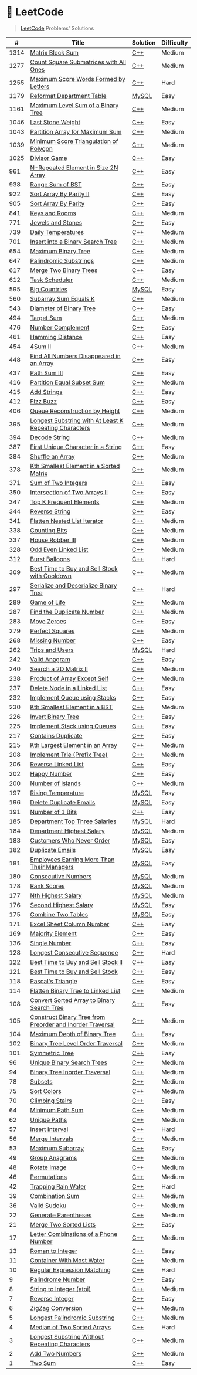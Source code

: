 # 📓 LeetCode

> [LeetCode](https://leetcode.com/problemset/all) Problems' Solutions

| # | Title | Solution | Difficulty |
|-|-|-|-|
|1314|[Matrix Block Sum](https://leetcode.com/problems/matrix-block-sum/)|[C++](https://github.com/PW486/leetcode/blob/master/solutions/cpp/1314-matrix-block-sum.cc)|Medium|
|1277|[Count Square Submatrices with All Ones](https://leetcode.com/problems/count-square-submatrices-with-all-ones/)|[C++](https://github.com/PW486/leetcode/blob/master/solutions/cpp/1277-count-square-submatrices-with-all-ones.cc)|Medium|
|1255|[Maximum Score Words Formed by Letters](https://leetcode.com/problems/maximum-score-words-formed-by-letters/)|[C++](https://github.com/PW486/leetcode/blob/master/solutions/cpp/1255-maximum-score-words-formed-by-letters.cc)|Hard|
|1179|[Reformat Department Table](https://leetcode.com/problems/reformat-department-table/)|[MySQL](https://github.com/PW486/leetcode/blob/master/solutions/sql/1179-reformat-department-table.sql)|Easy|
|1161|[Maximum Level Sum of a Binary Tree](https://leetcode.com/problems/maximum-level-sum-of-a-binary-tree/)|[C++](https://github.com/PW486/leetcode/blob/master/solutions/cpp/1161-maximum-level-sum-of-a-binary-tree.cc)|Medium|
|1046|[Last Stone Weight](https://leetcode.com/problems/last-stone-weight/)|[C++](https://github.com/PW486/leetcode/blob/master/solutions/cpp/1046-last-stone-weight.cc)|Easy|
|1043|[Partition Array for Maximum Sum](https://leetcode.com/problems/partition-array-for-maximum-sum/)|[C++](https://github.com/PW486/leetcode/blob/master/solutions/cpp/1043-partition-array-for-maximum-sum.cc)|Medium|
|1039|[Minimum Score Triangulation of Polygon](https://leetcode.com/problems/minimum-score-triangulation-of-polygon/)|[C++](https://github.com/PW486/leetcode/blob/master/solutions/cpp/1039-minimum-score-triangulation-of-polygon.cc)|Medium|
|1025|[Divisor Game](https://leetcode.com/problems/divisor-game/)|[C++](https://github.com/PW486/leetcode/blob/master/solutions/cpp/1025-divisor-game.cc)|Easy|
|961|[N-Repeated Element in Size 2N Array](https://leetcode.com/problems/n-repeated-element-in-size-2n-array/)|[C++](https://github.com/PW486/leetcode/blob/master/solutions/cpp/961-n-repeated-element-in-size-2n-array.cc)|Easy|
|938|[Range Sum of BST](https://leetcode.com/problems/range-sum-of-bst/)|[C++](https://github.com/PW486/leetcode/blob/master/solutions/cpp/938-range-sum-of-bst.cc)|Easy|
|922|[Sort Array By Parity II](https://leetcode.com/problems/sort-array-by-parity-ii/)|[C++](https://github.com/PW486/leetcode/blob/master/solutions/cpp/922-sort-array-by-parity-ii.cc)|Easy|
|905|[Sort Array By Parity](https://leetcode.com/problems/sort-array-by-parity/)|[C++](https://github.com/PW486/leetcode/blob/master/solutions/cpp/905-sort-array-by-parity.cc)|Easy|
|841|[Keys and Rooms](https://leetcode.com/problems/keys-and-rooms/)|[C++](https://github.com/PW486/leetcode/blob/master/solutions/cpp/841-keys-and-rooms.cc)|Medium|
|771|[Jewels and Stones](https://leetcode.com/problems/jewels-and-stones/)|[C++](https://github.com/PW486/leetcode/blob/master/solutions/cpp/771-jewels-and-stones.cc)|Easy|
|739|[Daily Temperatures](https://leetcode.com/problems/daily-temperatures/)|[C++](https://github.com/PW486/leetcode/blob/master/solutions/cpp/739-daily-temperatures.cc)|Medium|
|701|[Insert into a Binary Search Tree](https://leetcode.com/problems/insert-into-a-binary-search-tree/)|[C++](https://github.com/PW486/leetcode/blob/master/solutions/cpp/701-insert-into-a-binary-search-tree.cc)|Medium|
|654|[Maximum Binary Tree](https://leetcode.com/problems/maximum-binary-tree/)|[C++](https://github.com/PW486/leetcode/blob/master/solutions/cpp/654-maximum-binary-tree.cc)|Medium|
|647|[Palindromic Substrings](https://leetcode.com/problems/palindromic-substrings/)|[C++](https://github.com/PW486/leetcode/blob/master/solutions/cpp/647-palindromic-substrings.cc)|Medium|
|617|[Merge Two Binary Trees](https://leetcode.com/problems/merge-two-binary-trees/)|[C++](https://github.com/PW486/leetcode/blob/master/solutions/cpp/617-merge-two-binary-trees.cc)|Easy|
|612|[Task Scheduler](https://leetcode.com/problems/task-scheduler/)|[C++](https://github.com/PW486/leetcode/blob/master/solutions/cpp/621-task-scheduler.cc)|Medium|
|595|[Big Countries](https://leetcode.com/problems/big-countries/)|[MySQL](https://github.com/PW486/leetcode/blob/master/solutions/sql/595-big-countries.sql)|Easy|
|560|[Subarray Sum Equals K](https://leetcode.com/problems/subarray-sum-equals-k/)|[C++](https://github.com/PW486/leetcode/blob/master/solutions/cpp/560-subarray-sum-equals-k.cc)|Medium|
|543|[Diameter of Binary Tree](https://leetcode.com/problems/diameter-of-binary-tree/)|[C++](https://github.com/PW486/leetcode/blob/master/solutions/cpp/543-diameter-of-binary-tree.cc)|Easy|
|494|[Target Sum](https://leetcode.com/problems/target-sum/)|[C++](https://github.com/PW486/leetcode/blob/master/solutions/cpp/494-target-sum.cc)|Medium|
|476|[Number Complement](https://leetcode.com/problems/number-complement/)|[C++](https://github.com/PW486/leetcode/blob/master/solutions/cpp/476-number-complement.cc)|Easy|
|461|[Hamming Distance](https://leetcode.com/problems/hamming-distance/)|[C++](https://github.com/PW486/leetcode/blob/master/solutions/cpp/461-hamming-distance.cc)|Easy|
|454|[4Sum II](https://leetcode.com/problems/4sum-ii/)|[C++](https://github.com/PW486/leetcode/blob/master/solutions/cpp/454-4sum-ii.cc)|Medium|
|448|[Find All Numbers Disappeared in an Array](https://leetcode.com/problems/find-all-numbers-disappeared-in-an-array/)|[C++](https://github.com/PW486/leetcode/blob/master/solutions/cpp/448-find-all-numbers-disappeared-in-an-array.cc)|Easy|
|437|[Path Sum III](https://leetcode.com/problems/path-sum-iii/)|[C++](https://github.com/PW486/leetcode/blob/master/solutions/cpp/437-path-sum-iii.cc)|Easy|
|416|[Partition Equal Subset Sum](https://leetcode.com/problems/partition-equal-subset-sum/)|[C++](https://github.com/PW486/leetcode/blob/master/solutions/cpp/416-partition-equal-subset-sum.cc)|Medium|
|415|[Add Strings](https://leetcode.com/problems/add-strings/)|[C++](https://github.com/PW486/leetcode/blob/master/solutions/cpp/415-add-strings.cc)|Easy|
|412|[Fizz Buzz](https://leetcode.com/problems/fizz-buzz/)|[C++](https://github.com/PW486/leetcode/blob/master/solutions/cpp/412-fizz-buzz.cc)|Easy|
|406|[Queue Reconstruction by Height](https://leetcode.com/problems/queue-reconstruction-by-height/)|[C++](https://github.com/PW486/leetcode/blob/master/solutions/cpp/406-queue-reconstruction-by-height.cc)|Medium|
|395|[Longest Substring with At Least K Repeating Characters](https://leetcode.com/problems/longest-substring-with-at-least-k-repeating-characters/)|[C++](https://github.com/PW486/leetcode/blob/master/solutions/cpp/395-longest-substring-with-at-least-k-repeating-characters.cc)|Medium|
|394|[Decode String](https://leetcode.com/problems/decode-string/)|[C++](https://github.com/PW486/leetcode/blob/master/solutions/cpp/394-decode-string.cc)|Medium|
|387|[First Unique Character in a String](https://leetcode.com/problems/first-unique-character-in-a-string/)|[C++](https://github.com/PW486/leetcode/blob/master/solutions/cpp/387-first-unique-character-in-a-string.cc)|Easy|
|384|[Shuffle an Array](https://leetcode.com/problems/shuffle-an-array/)|[C++](https://github.com/PW486/leetcode/blob/master/solutions/cpp/384-shuffle-an-array.cc)|Medium|
|378|[Kth Smallest Element in a Sorted Matrix](https://leetcode.com/problems/kth-smallest-element-in-a-sorted-matrix/)|[C++](https://github.com/PW486/leetcode/blob/master/solutions/cpp/378-kth-smallest-element-in-a-sorted-matrix.cc)|Medium|
|371|[Sum of Two Integers](https://leetcode.com/problems/sum-of-two-integers/)|[C++](https://github.com/PW486/leetcode/blob/master/solutions/cpp/371-sum-of-two-integers.cc)|Easy|
|350|[Intersection of Two Arrays II](https://leetcode.com/problems/intersection-of-two-arrays-ii/)|[C++](https://github.com/PW486/leetcode/blob/master/solutions/cpp/350-intersection-of-two-arrays-ii.cc)|Easy|
|347|[Top K Frequent Elements](https://leetcode.com/problems/top-k-frequent-elements/)|[C++](https://github.com/PW486/leetcode/blob/master/solutions/cpp/347-top-k-frequent-elements.cc)|Medium|
|344|[Reverse String](https://leetcode.com/problems/reverse-string/)|[C++](https://github.com/PW486/leetcode/blob/master/solutions/cpp/344-reverse-string.cc)|Easy|
|341|[Flatten Nested List Iterator](https://leetcode.com/problems/flatten-nested-list-iterator/)|[C++](https://github.com/PW486/leetcode/blob/master/solutions/cpp/341-flatten-nested-list-iterator.cc)|Medium|
|338|[Counting Bits](https://leetcode.com/problems/counting-bits/)|[C++](https://github.com/PW486/leetcode/blob/master/solutions/cpp/338-counting-bits.cc)|Medium|
|337|[House Robber III](https://leetcode.com/problems/house-robber-iii/)|[C++](https://github.com/PW486/leetcode/blob/master/solutions/cpp/337-house-robber-iii.cc)|Medium|
|328|[Odd Even Linked List](https://leetcode.com/problems/odd-even-linked-list/)|[C++](https://github.com/PW486/leetcode/blob/master/solutions/cpp/328-odd-even-linked-list.cc)|Medium|
|312|[Burst Balloons](https://leetcode.com/problems/burst-balloons/)|[C++](https://github.com/PW486/leetcode/blob/master/solutions/cpp/312-burst-balloons.cc)|Hard|
|309|[Best Time to Buy and Sell Stock with Cooldown](https://leetcode.com/problems/best-time-to-buy-and-sell-stock-with-cooldown/)|[C++](https://github.com/PW486/leetcode/blob/master/solutions/cpp/309-best-time-to-buy-and-sell-stock-with-cooldown.cc)|Medium|
|297|[Serialize and Deserialize Binary Tree](https://leetcode.com/problems/serialize-and-deserialize-binary-tree/)|[C++](https://github.com/PW486/leetcode/blob/master/solutions/cpp/297-serialize-and-deserialize-binary-tree.cc)|Hard|
|289|[Game of Life](https://leetcode.com/problems/game-of-life/)|[C++](https://github.com/PW486/leetcode/blob/master/solutions/cpp/289-game-of-life.cc)|Medium|
|287|[Find the Duplicate Number](https://leetcode.com/problems/find-the-duplicate-number/)|[C++](https://github.com/PW486/leetcode/blob/master/solutions/cpp/287-find-the-duplicate-number.cc)|Medium|
|283|[Move Zeroes](https://leetcode.com/problems/move-zeroes/)|[C++](https://github.com/PW486/leetcode/blob/master/solutions/cpp/283-move-zeroes.cc)|Easy|
|279|[Perfect Squares](https://leetcode.com/problems/perfect-squares/)|[C++](https://github.com/PW486/leetcode/blob/master/solutions/cpp/279-perfect-squares.cc)|Medium|
|268|[Missing Number](https://leetcode.com/problems/missing-number/)|[C++](https://github.com/PW486/leetcode/blob/master/solutions/cpp/268-missing-number.cc)|Easy|
|262|[Trips and Users](https://leetcode.com/problems/trips-and-users/)|[MySQL](https://github.com/PW486/leetcode/blob/master/solutions/sql/262-trips-and-users.sql)|Hard|
|242|[Valid Anagram](https://leetcode.com/problems/valid-anagram/)|[C++](https://github.com/PW486/leetcode/blob/master/solutions/cpp/242-valid-anagram.cc)|Easy|
|240|[Search a 2D Matrix II](https://leetcode.com/problems/search-a-2d-matrix-ii/)|[C++](https://github.com/PW486/leetcode/blob/master/solutions/cpp/240-search-a-2d-matrix-ii.cc)|Medium|
|238|[Product of Array Except Self](https://leetcode.com/problems/product-of-array-except-self/)|[C++](https://github.com/PW486/leetcode/blob/master/solutions/cpp/238-product-of-array-except-self.cc)|Medium|
|237|[Delete Node in a Linked List](https://leetcode.com/problems/delete-node-in-a-linked-list/)|[C++](https://github.com/PW486/leetcode/blob/master/solutions/cpp/237-delete-node-in-a-linked-list.cc)|Easy|
|232|[Implement Queue using Stacks](https://leetcode.com/problems/implement-queue-using-stacks/)|[C++](https://github.com/PW486/leetcode/blob/master/solutions/cpp/232-implement-queue-using-stacks.cc)|Easy|
|230|[Kth Smallest Element in a BST](https://leetcode.com/problems/kth-smallest-element-in-a-bst/)|[C++](https://github.com/PW486/leetcode/blob/master/solutions/cpp/230-kth-smallest-element-in-a-bst.cc)|Medium|
|226|[Invert Binary Tree](https://leetcode.com/problems/invert-binary-tree/)|[C++](https://github.com/PW486/leetcode/blob/master/solutions/cpp/226-invert-binary-tree.cc)|Easy|
|225|[Implement Stack using Queues](https://leetcode.com/problems/implement-stack-using-queues/)|[C++](https://github.com/PW486/leetcode/blob/master/solutions/cpp/225-implement-stack-using-queues.cc)|Easy|
|217|[Contains Duplicate](https://leetcode.com/problems/contains-duplicate/)|[C++](https://github.com/PW486/leetcode/blob/master/solutions/cpp/217-contains-duplicate.cc)|Easy|
|215|[Kth Largest Element in an Array](https://leetcode.com/problems/kth-largest-element-in-an-array/)|[C++](https://github.com/PW486/leetcode/blob/master/solutions/cpp/215-kth-largest-element-in-an-array.cc)|Medium|
|208|[Implement Trie (Prefix Tree)](https://leetcode.com/problems/implement-trie-prefix-tree/)|[C++](https://github.com/PW486/leetcode/blob/master/solutions/cpp/208-implement-trie-prefix-tree.cc)|Medium|
|206|[Reverse Linked List](https://leetcode.com/problems/reverse-linked-list/)|[C++](https://github.com/PW486/leetcode/blob/master/solutions/cpp/206-reverse-linked-list.cc)|Easy|
|202|[Happy Number](https://leetcode.com/problems/happy-number/)|[C++](https://github.com/PW486/leetcode/blob/master/solutions/cpp/202-happy-number.cc)|Easy|
|200|[Number of Islands](https://leetcode.com/problems/number-of-islands/)|[C++](https://github.com/PW486/leetcode/blob/master/solutions/cpp/200-number-of-islands.cc)|Medium|
|197|[Rising Temperature](https://leetcode.com/problems/rising-temperature/)|[MySQL](https://github.com/PW486/leetcode/blob/master/solutions/sql/197-rising-temperature.sql)|Easy|
|196|[Delete Duplicate Emails](https://leetcode.com/problems/delete-duplicate-emails/)|[MySQL](https://github.com/PW486/leetcode/blob/master/solutions/sql/196-delete-duplicate-emails.sql)|Easy|
|191|[Number of 1 Bits](https://leetcode.com/problems/number-of-1-bits/)|[C++](https://github.com/PW486/leetcode/blob/master/solutions/cpp/191-number-of-1-bits.cc)|Easy|
|185|[Department Top Three Salaries](https://leetcode.com/problems/department-top-three-salaries/)|[MySQL](https://github.com/PW486/leetcode/blob/master/solutions/sql/185-department-top-three-salaries.sql)|Hard|
|184|[Department Highest Salary](https://leetcode.com/problems/department-highest-salary/)|[MySQL](https://github.com/PW486/leetcode/blob/master/solutions/sql/184-department-highest-salary.sql)|Medium|
|183|[Customers Who Never Order](https://leetcode.com/problems/customers-who-never-order/)|[MySQL](https://github.com/PW486/leetcode/blob/master/solutions/sql/183-customers-who-never-order.sql)|Easy|
|182|[Duplicate Emails](https://leetcode.com/problems/duplicate-emails/)|[MySQL](https://github.com/PW486/leetcode/blob/master/solutions/sql/182-duplicate-emails.sql)|Easy|
|181|[Employees Earning More Than Their Managers](https://leetcode.com/problems/employees-earning-more-than-their-managers/)|[MySQL](https://github.com/PW486/leetcode/blob/master/solutions/sql/181-employees-earning-more-than-their-managers.sql)|Easy|
|180|[Consecutive Numbers](https://leetcode.com/problems/consecutive-numbers/)|[MySQL](https://github.com/PW486/leetcode/blob/master/solutions/sql/180-consecutive-numbers.sql)|Medium|
|178|[Rank Scores](https://leetcode.com/problems/rank-scores/)|[MySQL](https://github.com/PW486/leetcode/blob/master/solutions/sql/178-rank-scores.sql)|Medium|
|177|[Nth Highest Salary](https://leetcode.com/problems/nth-highest-salary/)|[MySQL](https://github.com/PW486/leetcode/blob/master/solutions/sql/177-nth-highest-salary.sql)|Medium|
|176|[Second Highest Salary](https://leetcode.com/problems/second-highest-salary/)|[MySQL](https://github.com/PW486/leetcode/blob/master/solutions/sql/176-second-highest-salary.sql)|Easy|
|175|[Combine Two Tables](https://leetcode.com/problems/combine-two-tables/)|[MySQL](https://github.com/PW486/leetcode/blob/master/solutions/sql/175-combine-two-tables.sql)|Easy|
|171|[Excel Sheet Column Number](https://leetcode.com/problems/excel-sheet-column-number/)|[C++](https://github.com/PW486/leetcode/blob/master/solutions/cpp/171-excel-sheet-column-number.cc)|Easy|
|169|[Majority Element](https://leetcode.com/problems/majority-element/)|[C++](https://github.com/PW486/leetcode/blob/master/solutions/cpp/169-majority-element.cc)|Easy|
|136|[Single Number](https://leetcode.com/problems/single-number/)|[C++](https://github.com/PW486/leetcode/blob/master/solutions/cpp/136-single-number.cc)|Easy|
|128|[Longest Consecutive Sequence](https://leetcode.com/problems/longest-consecutive-sequence/)|[C++](https://github.com/PW486/leetcode/blob/master/solutions/cpp/128-longest-consecutive-sequence.cc)|Hard|
|122|[Best Time to Buy and Sell Stock II](https://leetcode.com/problems/best-time-to-buy-and-sell-stock-ii/)|[C++](https://github.com/PW486/leetcode/blob/master/solutions/cpp/122-best-time-to-buy-and-sell-stock-ii.cc)|Easy|
|121|[Best Time to Buy and Sell Stock](https://leetcode.com/problems/best-time-to-buy-and-sell-stock/)|[C++](https://github.com/PW486/leetcode/blob/master/solutions/cpp/121-best-time-to-buy-and-sell-stock.cc)|Easy|
|118|[Pascal's Triangle](https://leetcode.com/problems/pascals-triangle/)|[C++](https://github.com/PW486/leetcode/blob/master/solutions/cpp/118-pascals-triangle.cc)|Easy|
|114|[Flatten Binary Tree to Linked List](https://leetcode.com/problems/flatten-binary-tree-to-linked-list/)|[C++](https://github.com/PW486/leetcode/blob/master/solutions/cpp/114-flatten-binary-tree-to-linked-list.cc)|Medium|
|108|[Convert Sorted Array to Binary Search Tree](https://leetcode.com/problems/convert-sorted-array-to-binary-search-tree/)|[C++](https://github.com/PW486/leetcode/blob/master/solutions/cpp/108-convert-sorted-array-to-binary-search-tree.cc)|Easy|
|105|[Construct Binary Tree from Preorder and Inorder Traversal](https://leetcode.com/problems/construct-binary-tree-from-preorder-and-inorder-traversal/)|[C++](https://github.com/PW486/leetcode/blob/master/solutions/cpp/105-construct-binary-tree-from-preorder-and-inorder-traversal.cc)|Medium|
|104|[Maximum Depth of Binary Tree](https://leetcode.com/problems/maximum-depth-of-binary-tree/)|[C++](https://github.com/PW486/leetcode/blob/master/solutions/cpp/104-maximum-depth-of-binary-tree.cc)|Easy|
|102|[Binary Tree Level Order Traversal](https://leetcode.com/problems/binary-tree-level-order-traversal/)|[C++](https://github.com/PW486/leetcode/blob/master/solutions/cpp/102-binary-tree-level-order-traversal.cc)|Medium|
|101|[Symmetric Tree](https://leetcode.com/problems/symmetric-tree/)|[C++](https://github.com/PW486/leetcode/blob/master/solutions/cpp/101-symmetric-tree.cc)|Easy|
|96|[Unique Binary Search Trees](https://leetcode.com/problems/unique-binary-search-trees/)|[C++](https://github.com/PW486/leetcode/blob/master/solutions/cpp/96-unique-binary-search-trees.cc)|Medium|
|94|[Binary Tree Inorder Traversal](https://leetcode.com/problems/binary-tree-inorder-traversal/)|[C++](https://github.com/PW486/leetcode/blob/master/solutions/cpp/94-binary-tree-inorder-traversal.cc)|Medium|
|78|[Subsets](https://leetcode.com/problems/subsets/)|[C++](https://github.com/PW486/leetcode/blob/master/solutions/cpp/78-subsets.cc)|Medium|
|75|[Sort Colors](https://leetcode.com/problems/sort-colors/)|[C++](https://github.com/PW486/leetcode/blob/master/solutions/cpp/75-sort-colors.cc)|Medium|
|70|[Climbing Stairs](https://leetcode.com/problems/climbing-stairs/)|[C++](https://github.com/PW486/leetcode/blob/master/solutions/cpp/70-climbing-stairs.cc)|Easy|
|64|[Minimum Path Sum](https://leetcode.com/problems/minimum-path-sum/)|[C++](https://github.com/PW486/leetcode/blob/master/solutions/cpp/64-minimum-path-sum.cc)|Medium|
|62|[Unique Paths](https://leetcode.com/problems/unique-paths/)|[C++](https://github.com/PW486/leetcode/blob/master/solutions/cpp/62-unique-paths.cc)|Medium|
|57|[Insert Interval](https://leetcode.com/problems/insert-interval/)|[C++](https://github.com/PW486/leetcode/blob/master/solutions/cpp/57-insert-interval.cc)|Hard|
|56|[Merge Intervals](https://leetcode.com/problems/merge-intervals/)|[C++](https://github.com/PW486/leetcode/blob/master/solutions/cpp/56-merge-intervals.cc)|Medium|
|53|[Maximum Subarray](https://leetcode.com/problems/maximum-subarray/)|[C++](https://github.com/PW486/leetcode/blob/master/solutions/cpp/53-maximum-subarray.cc)|Easy|
|49|[Group Anagrams](https://leetcode.com/problems/group-anagrams/)|[C++](https://github.com/PW486/leetcode/blob/master/solutions/cpp/49-group-anagrams.cc)|Medium|
|48|[Rotate Image](https://leetcode.com/problems/rotate-image/)|[C++](https://github.com/PW486/leetcode/blob/master/solutions/cpp/48-rotate-image.cc)|Medium|
|46|[Permutations](https://leetcode.com/problems/permutations/)|[C++](https://github.com/PW486/leetcode/blob/master/solutions/cpp/46-permutations.cc)|Medium|
|42|[Trapping Rain Water](https://leetcode.com/problems/trapping-rain-water/)|[C++](https://github.com/PW486/leetcode/blob/master/solutions/cpp/42-trapping-rain-water.cc)|Hard|
|39|[Combination Sum](https://leetcode.com/problems/combination-sum/)|[C++](https://github.com/PW486/leetcode/blob/master/solutions/cpp/39-combination-sum.cc)|Medium|
|36|[Valid Sudoku](https://leetcode.com/problems/valid-sudoku/)|[C++](https://github.com/PW486/leetcode/blob/master/solutions/cpp/36-valid-sudoku.cc)|Medium|
|22|[Generate Parentheses](https://leetcode.com/problems/generate-parentheses/)|[C++](https://github.com/PW486/leetcode/blob/master/solutions/cpp/22-generate-parentheses.cc)|Medium|
|21|[Merge Two Sorted Lists](https://leetcode.com/problems/merge-two-sorted-lists/)|[C++](https://github.com/PW486/leetcode/blob/master/solutions/cpp/21-merge-two-sorted-lists.cc)|Easy|
|17|[Letter Combinations of a Phone Number](https://leetcode.com/problems/letter-combinations-of-a-phone-number/)|[C++](https://github.com/PW486/leetcode/blob/master/solutions/cpp/17-letter-combinations-of-a-phone-number.cc)|Medium|
|13|[Roman to Integer](https://leetcode.com/problems/roman-to-integer/)|[C++](https://github.com/PW486/leetcode/blob/master/solutions/cpp/13-roman-to-integer.cc)|Easy|
|11|[Container With Most Water](https://leetcode.com/problems/container-with-most-water/)|[C++](https://github.com/PW486/leetcode/blob/master/solutions/cpp/11-container-with-most-water.cc)|Medium|
|10|[Regular Expression Matching](https://leetcode.com/problems/regular-expression-matching/)|[C++](https://github.com/PW486/leetcode/blob/master/solutions/cpp/10-regular-expression-matching.cc)|Hard|
|9|[Palindrome Number](https://leetcode.com/problems/palindrome-number/)|[C++](https://github.com/PW486/leetcode/blob/master/solutions/cpp/9-palindrome-number.cc)|Easy|
|8|[String to Integer (atoi)](https://leetcode.com/problems/string-to-integer-atoi/)|[C++](https://github.com/PW486/leetcode/blob/master/solutions/cpp/8-string-to-integer-atoi.cc)|Medium|
|7|[Reverse Integer](https://leetcode.com/problems/reverse-integer/)|[C++](https://github.com/PW486/leetcode/blob/master/solutions/cpp/7-reverse-integer.cc)|Easy|
|6|[ZigZag Conversion](https://leetcode.com/problems/zigzag-conversion/)|[C++](https://github.com/PW486/leetcode/blob/master/solutions/cpp/6-zigzag-conversion.cc)|Medium|
|5|[Longest Palindromic Substring](https://leetcode.com/problems/longest-palindromic-substring/)|[C++](https://github.com/PW486/leetcode/blob/master/solutions/cpp/5-longest-palindromic-substring.cc)|Medium|
|4|[Median of Two Sorted Arrays](https://leetcode.com/problems/median-of-two-sorted-arrays/)|[C++](https://github.com/PW486/leetcode/blob/master/solutions/cpp/4-median-of-two-sorted-arrays.cc)|Hard|
|3|[Longest Substring Without Repeating Characters](https://leetcode.com/problems/longest-substring-without-repeating-characters/)|[C++](https://github.com/PW486/leetcode/blob/master/solutions/cpp/3-longest-substring-without-repeating-characters.cc)|Medium|
|2|[Add Two Numbers](https://leetcode.com/problems/add-two-numbers/)|[C++](https://github.com/PW486/leetcode/blob/master/solutions/cpp/2-add-two-numbers.cc)|Medium|
|1|[Two Sum](https://leetcode.com/problems/two-sum/)|[C++](https://github.com/PW486/leetcode/blob/master/solutions/cpp/1-two-sum.cc)|Easy|